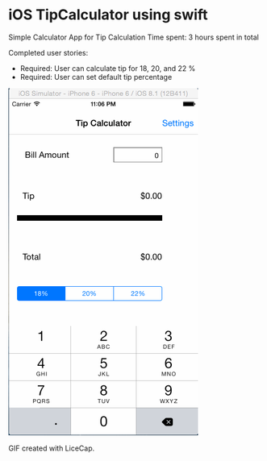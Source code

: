 <h1>iOS TipCalculator using swift</h1> 
Simple Calculator App for Tip Calculation 
Time spent: 3 hours spent in total

<p> Completed user stories:</p>
 
<ul>
<li>Required: User can calculate tip for 18, 20, and 22 %</li>
<li>Required: User can set default tip percentage</li>
</ul>




![Alt text](https://github.com/bibhrajit/CodePathTipCalculator/blob/master/TipCalculator.gif "Walkthrough of the App")



GIF created with LiceCap.
